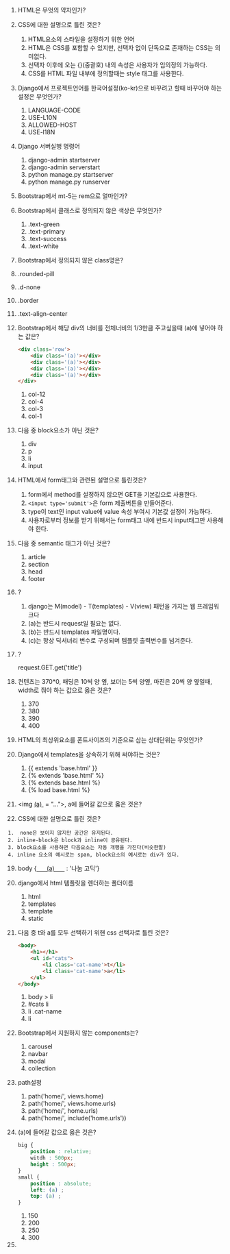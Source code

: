 1. HTML은 무엇의 약자인가?

2. CSS에 대한 설명으로 틀린 것은?

   1. HTML요소의 스타일을 설정하기 위한 언어
   2. HTML은 CSS를 포함할 수 있지만, 선택자 없이 단독으로 존재하는 CSS는 의미없다.
   3. 선택자 이후에 오는 {}(중괄호) 내의 속성은 사용자가 임의정의 가능하다.
   4. CSS를 HTML 파일 내부에 정의할때는 style 태그를 사용한다.

3. Django에서 프로젝트언어를 한국어설정(ko-kr)으로 바꾸려고 할때 바꾸어야 하는 설정은 무엇인가?

   1. LANGUAGE-CODE
   2. USE-L10N
   3. ALLOWED-HOST
   4. USE-l18N

4. Django 서버실행 명령어

   1. django-admin startserver
   2. django-admin serverstart
   3. python manage.py startserver
   4. python manage.py runserver

5. Bootstrap에서 mt-5는 rem으로 얼마인가?

6. Bootstrap에서 클래스로 정의되지 않은 색상은 무엇인가?

   1. .text-green
   2. .text-primary
   3. .text-success
   4. .text-white

7.  Bootstrap에서 정의되지 않은 class명은?

   1. .rounded-pill
   2. .d-none
   3. .border
   4. .text-align-center

8. Bootstrap에서 해당 div의 너비를 전체너비의 1/3만큼 주고싶을때 (a)에 넣어야 하는 값은?

   ```html
   <div class='row'>
       <div class='(a)'></div>
       <div class='(a)'></div>
       <div class='(a)'></div>
       <div class='(a)'></div>
   </div>
   ```

   1. col-12
   2. col-4
   3. col-3
   4. col-1

9. 다음 중 block요소가 아닌 것은?

   1. div
   2. p
   3. li
   4. input

10. HTML에서 form태그와 관련된 설명으로 틀린것은?

    1. form에서 method를 설정하지 않으면 GET을 기본값으로 사용한다.
    2. `<input type='submit'>`은 form 제출버튼을 만들어준다.
    3. type이 text인 input value에 value 속성 부여시 기본값 설정이 가능하다.
    4. 사용자로부터 정보를 받기 위해서는 form태그 내에 반드시 input태그만 사용해야 한다.

11. 다음 중 semantic 태그가 아닌 것은?

    1. article
    2. section
    3. head
    4. footer

12. ?

    1. django는 M(model) - T(templates) - V(view) 패턴을 가지는 웹 프레임워크다
    2. (a)는 반드시 request일 필요는 없다.
    3. (b)는 반드시 templates 파일명이다.
    4. (c)는 항상 딕셔너리 변수로 구성되며 템플릿 출력변수를 넘겨준다.

13. ?

    request.GET.get('title')

14. 컨텐츠는 370*0, 패딩은 10씩 양 옆, 보더는 5씩 양옆, 마진은 20씩 양 옆일때, width로 줘야 하는 값으로 옳은 것은?

    1.  370
    2. 380
    3. 390
    4. 400

15. HTML의 최상위요소를 폰트사이즈의 기준으로 삼는 상대단위는 무엇인가?

16. Django에서 templates을 상속하기 위해 써야하는 것은?

    1. {{ extends 'base.html' }}
    2. {% extends 'base.html' %}
    3. {% extends base.html %}
    4. {% load base.html %}

17. <img <ins> (a) </ins> = "...">, a에 들어갈 값으로 옳은 것은?

18.  CSS에 대한 설명으로 틀린 것은?

    1.  none은 보이지 않지만 공간은 유지된다.
    2. inline-block은 block과 inline이 공유된다.
    3. block요소를 사용하면 다음요소는 자동 개행을 가진다(비슷한말)
    4. inline 요소의 예시로는 span, block요소의 예시로는 div가 있다.

19. body {<ins>      (a)      </ins> : '나눔 고딕'}

20. django에서 html 템플릿을 렌더하는 폴더이름

    1. html
    2. templates
    3. template
    4. static

21. 다음 중 t와 a를 모두 선택하기 위핸 css 선택자로 틀린 것은?

    ```html
    <body>
        <h1></h1>
        <ul id="cats">
            <li class='cat-name'>t</li>
            <li class='cat-name'>a</li>
        </ul>
    </body>
    ```

    1. body > li
    2. #cats li
    3. li .cat-name
    4. li

22. Bootstrap에서 지원하지 않는 components는?

    1. carousel
    2. navbar
    3. modal
    4. collection

23. path설정

    1. path('home/', views.home)
    2. path('home/', views.home.urls)
    3. path('home/', home.urls)
    4. path('home/', include('home.urls'))

24. (a)에 들어갈 값으로 옳은 것은?

    ```css
    big {
        position : relative;
        witdh : 500px;
        height : 500px;
    }
    small {
        position : absolute;
        left: (a) ;
        top: (a) ;
    }
    ```

    1. 150
    2. 200
    3. 250
    4. 300

25. 

